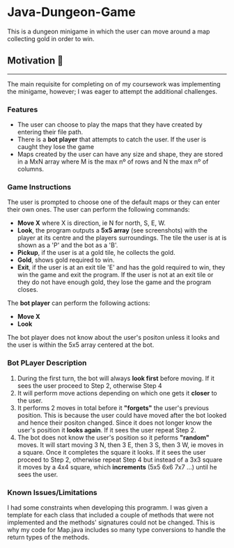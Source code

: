 # Java-Dungeon-Game
This is a dungeon minigame in which the user can move around a map collecting gold in order to win.

## Motivation :bullettrain_front:
---
The main requisite for completing on of my coursework was implementing the minigame, however; I was eager to attempt the additional challenges.

### Features
- The user can choose to play the maps that they have created by entering their file path.
- There is a **bot player** that attempts to catch the user. If the user is caught they lose the game
- Maps created by the user can have any size and shape, they are stored in a MxN array where M is the max nº of rows and N the max nº of columns.
### Game Instructions
The user is prompted to choose one of the default maps or they can enter their own ones.
The user can perform the following commands:
- **Move X** where X is direction, ie N for north, S, E, W. 
- **Look**, the program outputs a **5x5 array** (see screenshots) with the player at its centre and the players surroundings. The tile the user is at is shown as a 'P' and the bot as a 'B'.
- **Pickup**, if the user is at a gold tile, he collects the gold.
- **Gold**, shows gold required to win.
- **Exit**, if the user is at an exit tile 'E' and has the gold required to win, they win the game and exit the program. If the user is not at an exit tile or they do not have enough gold, they lose the game and the program closes.

The **bot player** can perform the following actions:
- **Move X**
- **Look**

The bot player does not know about the user's positon unless it looks and the user is within the 5x5 array centered at the bot.
### Bot PLayer Description

1. During the first turn, the bot will always **look first** before moving. If it sees the user proceed to Step 2, otherwise Step 4
2. It will perform move actions depending on which one gets it **closer** to the user. 
3. It performs 2 moves in total before it **"forgets"** the user's previous position. This is because the user could have moved after the bot looked and hence their positon changed. Since it does not longer know the user's position it **looks again**. If it sees the user repeat Step 2.
4. The bot does not know the user's position so it peforms **"random"** moves. It will start moving 3 N, then 3 E, then 3 S, then 3 W, ie moves in a square. Once it completes the square it looks. If it sees the user proceed to Step 2, otherwise repeat Step 4 but instead of a 3x3 square it moves by a 4x4 square, which **increments** (5x5 6x6 7x7 ...) until he sees the user.

### Known Issues/Limitations
I had some constraints when developing this programm. I was given a template for each class that included a couple of methods that were not implemented and the methods' signatures could not be changed. This is why my code for Map.java includes so many type conversions to handle the return types of the methods.
